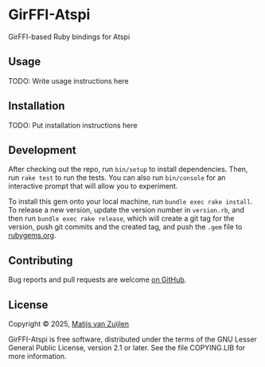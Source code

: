 # GirFFI-Atspi

GirFFI-based Ruby bindings for Atspi

## Usage

TODO: Write usage instructions here

## Installation

TODO: Put installation instructions here

## Development

After checking out the repo, run `bin/setup` to install dependencies. Then, run
`rake test` to run the tests. You can also run `bin/console` for an interactive
prompt that will allow you to experiment.

To install this gem onto your local machine, run `bundle exec rake install`. To
release a new version, update the version number in `version.rb`, and then run
`bundle exec rake release`, which will create a git tag for the version, push
git commits and the created tag, and push the `.gem` file to
[rubygems.org](https://rubygems.org).

## Contributing

Bug reports and pull requests are welcome [on GitHub](https://github.com/mvz/gir_ffi-atspi).

## License

Copyright &copy; 2025, [Matijs van Zuijlen](http://www.matijs.net/)

GirFFI-Atspi is free software, distributed under the terms of the GNU Lesser
General Public License, version 2.1 or later. See the file COPYING.LIB for more
information.
